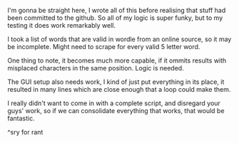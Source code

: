 I'm gonna be straight here, I wrote all of this before realising that stuff had been committed to the github. So all of my logic is super funky, but to my testing it does work remarkably well.

I took a list of words that are valid in wordle from an online source, so it may be incomplete. Might need to scrape for every valid 5 letter word.

One thing to note, it becomes much more capable, if it ommits results with misplaced characters in the same position. Logic is needed.

The GUI setup also needs work, I kind of just put everything in its place, it resulted in many lines which are close enough that a loop could make them.

I really didn't want to come in with a complete script, and disregard your guys' work, so if we can consolidate everything that works, that would be fantastic.

^sry for rant
